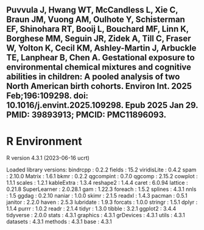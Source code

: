 ## Puvvula J, Hwang WT, McCandless L, Xie C, Braun JM, Vuong AM, Oulhote Y, Schisterman EF, Shinohara RT, Booij L, Bouchard MF, Linn K, Borghese MM, Seguin JR, Zidek A, Till C, Fraser W, Yolton K, Cecil KM, Ashley-Martin J, Arbuckle TE, Lanphear B, Chen A. Gestational exposure to environmental chemical mixtures and cognitive abilities in children: A pooled analysis of two North American birth cohorts. Environ Int. 2025 Feb;196:109298. doi: 10.1016/j.envint.2025.109298. Epub 2025 Jan 29. PMID: 39893913; PMCID: PMC11896093.

# R Environment

R version 4.3.1 (2023-06-16 ucrt) 

Loaded library versions:
bindrcpp : 0.2.2 
fields : 15.2 
viridisLite : 0.4.2 
spam : 2.10.0 
Matrix : 1.6.1 
bkmr : 0.2.2 
qgcompint : 0.7.0 
qgcomp : 2.15.2 
cowplot : 1.1.1 
scales : 1.2.1 
kableExtra : 1.3.4 
reshape2 : 1.4.4 
caret : 6.0.94 
lattice : 0.21.8 
SuperLearner : 2.0.28.1 
gam : 1.22.3 
foreach : 1.5.2 
splines : 4.3.1 
nnls : 1.5 
ggdag : 0.2.10 
naniar : 1.0.0 
skimr : 2.1.5 
readxl : 1.4.3 
pacman : 0.5.1 
janitor : 2.2.0 
haven : 2.5.3 
lubridate : 1.9.3 
forcats : 1.0.0 
stringr : 1.5.1 
dplyr : 1.1.4 
purrr : 1.0.2 
readr : 2.1.4 
tidyr : 1.3.0 
tibble : 3.2.1 
ggplot2 : 3.4.4 
tidyverse : 2.0.0 
stats : 4.3.1 
graphics : 4.3.1 
grDevices : 4.3.1 
utils : 4.3.1 
datasets : 4.3.1 
methods : 4.3.1 
base : 4.3.1 
